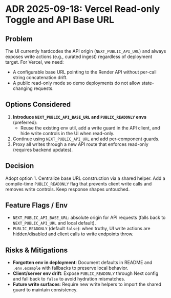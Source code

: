 # ADR 2025-09-18: Vercel Read-only Toggle and API Base URL

## Problem

The UI currently hardcodes the API origin (`NEXT_PUBLIC_API_URL`) and always exposes write actions (e.g., curated ingest) regardless of deployment target. For Vercel, we need:
- A configurable base URL pointing to the Render API without per-call string concatenation drift.
- A public read-only mode so demo deployments do not allow state-changing requests.

## Options Considered

1. **Introduce `NEXT_PUBLIC_API_BASE_URL` and `PUBLIC_READONLY` envs** (preferred):
   - Reuse the existing env util, add a write guard in the API client, and hide write controls in the UI when read-only.
2. Continue using `NEXT_PUBLIC_API_URL` and add per-component guards.
3. Proxy all writes through a new API route that enforces read-only (requires backend updates).

## Decision

Adopt option 1. Centralize base URL construction via a shared helper. Add a compile-time `PUBLIC_READONLY` flag that prevents client write calls and removes write controls. Keep response shapes untouched.

## Feature Flags / Env

- `NEXT_PUBLIC_API_BASE_URL`: absolute origin for API requests (falls back to `NEXT_PUBLIC_API_URL` and local default).
- `PUBLIC_READONLY` (default `false`): when truthy, UI write actions are hidden/disabled and client calls to write endpoints throw.

## Risks & Mitigations

- **Forgotten env in deployment**: Document defaults in README and `.env.example` with fallbacks to preserve local behavior.
- **Client/server env drift**: Expose `PUBLIC_READONLY` through Next config and fall back to `false` to avoid hydration mismatches.
- **Future write surfaces**: Require new write helpers to import the shared guard to maintain consistency.
